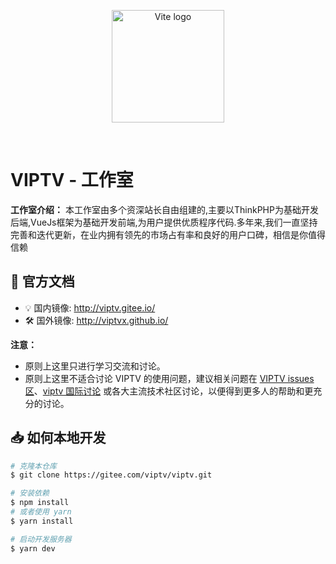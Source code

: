 <p align="center">
  <a href="https://vitejs.dev" target="_blank" rel="noopener noreferrer">
    <img width="180" src="https://vitejs.dev/logo.svg" alt="Vite logo">
  </a>
</p>
<br/>

# VIPTV - 工作室 

 **工作室介绍：** 本工作室由多个资深站长自由组建的,主要以ThinkPHP为基础开发后端,VueJs框架为基础开发前端,为用户提供优质程序代码.多年来,我们一直坚持完善和迭代更新，在业内拥有领先的市场占有率和良好的用户口碑，相信是你值得信赖

## 📝 官方文档

- 💡  国内镜像: http://viptv.gitee.io/
- 🛠️  国外镜像: http://viptvx.github.io/

**注意：**

- 原则上这里只进行学习交流和讨论。
- 原则上这里不适合讨论 VIPTV 的使用问题，建议相关问题在 [VIPTV issues区](https://gitee.com/viptv/viptv/issues)、[viptv 国际讨论](https://github.com/viptvx/viptvx.github.io/issues) 或各大主流技术社区讨论，以便得到更多人的帮助和更充分的讨论。

## 📥 如何本地开发

```bash
# 克隆本仓库
$ git clone https://gitee.com/viptv/viptv.git

# 安装依赖
$ npm install
# 或者使用 yarn
$ yarn install

# 启动开发服务器
$ yarn dev
```

